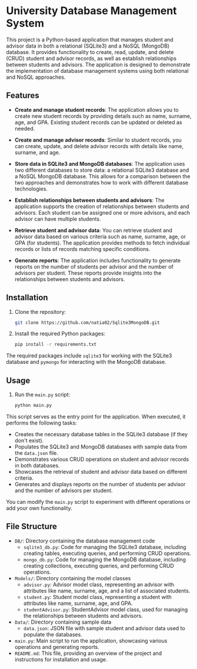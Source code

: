 # University Database Management System

This project is a Python-based application that manages student and advisor data in both a relational (SQLite3) and a NoSQL (MongoDB) database. It provides functionality to create, read, update, and delete (CRUD) student and advisor records, as well as establish relationships between students and advisors. The application is designed to demonstrate the implementation of database management systems using both relational and NoSQL approaches.

## Features

- **Create and manage student records**: The application allows you to create new student records by providing details such as name, surname, age, and GPA. Existing student records can be updated or deleted as needed.

- **Create and manage advisor records**: Similar to student records, you can create, update, and delete advisor records with details like name, surname, and age.

- **Store data in SQLite3 and MongoDB databases**: The application uses two different databases to store data: a relational SQLite3 database and a NoSQL MongoDB database. This allows for a comparison between the two approaches and demonstrates how to work with different database technologies.

- **Establish relationships between students and advisors**: The application supports the creation of relationships between students and advisors. Each student can be assigned one or more advisors, and each advisor can have multiple students.

- **Retrieve student and advisor data**: You can retrieve student and advisor data based on various criteria such as name, surname, age, or GPA (for students). The application provides methods to fetch individual records or lists of records matching specific conditions.

- **Generate reports**: The application includes functionality to generate reports on the number of students per advisor and the number of advisors per student. These reports provide insights into the relationships between students and advisors.

## Installation

1. Clone the repository:

    ```bash
    git clone https://github.com/natia02/Sqlite3MongoDB.git
    ```

2. Install the required Python packages:

    ```bash
    pip install -r requirements.txt
    ```

The required packages include `sqlite3` for working with the SQLite3 database and `pymongo` for interacting with the MongoDB database.

## Usage

1. Run the `main.py` script:

    ```bash
    python main.py
    ```

This script serves as the entry point for the application. When executed, it performs the following tasks:

- Creates the necessary database tables in the SQLite3 database (if they don't exist).
- Populates the SQLite3 and MongoDB databases with sample data from the `data.json` file.
- Demonstrates various CRUD operations on student and advisor records in both databases.
- Showcases the retrieval of student and advisor data based on different criteria.
- Generates and displays reports on the number of students per advisor and the number of advisors per student.

You can modify the `main.py` script to experiment with different operations or add your own functionality.

## File Structure

- `DB/`: Directory containing the database management code
  - `sqlite3_db.py`: Code for managing the SQLite3 database, including creating tables, executing queries, and performing CRUD operations.
  - `mongo_db.py`: Code for managing the MongoDB database, including creating collections, executing queries, and performing CRUD operations.
- `Models/`: Directory containing the model classes
  - `advisor.py`: Advisor model class, representing an advisor with attributes like name, surname, age, and a list of associated students.
  - `student.py`: Student model class, representing a student with attributes like name, surname, age, and GPA.
  - `studentAdvisor.py`: StudentAdvisor model class, used for managing the relationships between students and advisors.
- `Data/`: Directory containing sample data
  - `data.json`: JSON file with sample student and advisor data used to populate the databases.
- `main.py`: Main script to run the application, showcasing various operations and generating reports.
- `README.md`: This file, providing an overview of the project and instructions for installation and usage.
